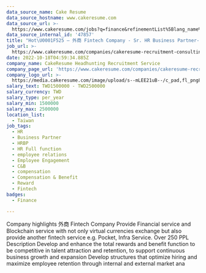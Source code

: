 ```yaml
---
data_source_name: Cake Resume
data_source_hostname: www.cakeresume.com
data_source_url: >-
  https://www.cakeresume.com/jobs?q=finance&refinementList%5Blang_name%5D%5B0%5D=English&refinementList%5Bsalary_type%5D=per_year&range%5Bsalary_range%5D%5Bmin%5D=1000000&page=3
data_source_internal_id: '47857'
title: "Hot\U0001F525 – 外商 Fintech Company - Sr. HR Business Partner- Global Rewards (Title可討論)- NC"
job_url: >-
  https://www.cakeresume.com/companies/cakeresume-recruitment-consulting/jobs/c864fc
date: 2022-10-18T04:59:34.885Z
company_name: CakeResume Headhunting Recruitment Service
company_page_url: 'https://www.cakeresume.com/companies/cakeresume-recruitment-consulting'
company_logo_url: >-
  https://media.cakeresume.com/image/upload/s--mLEE21uB--/c_pad,fl_png8,h_200,w_200/v1620881212/vdbipassrdfr8omwzeq6.png
salary_text: TWD1500000 - TWD2500000
salary_currency: TWD
salary_type: per_year
salary_min: 1500000
salary_max: 2500000
location_list:
  - Taiwan
job_tags:
  - HR
  - Business Partner
  - HRBP
  - HR Full function
  - employee relations
  - Employee Engagement
  - C&B
  - compensation
  - Compensation & Benefit
  - Reward
  - Fintech
badges:
  - Finance

---
```


Company highlights 外商 Fintech Company Provide Financial service and Blockchain service with not only virtual currencies exchange but also provide another fintech service e.g. Pocket, Infra Service. Over 250 PPL Description Develop and enhance the total rewards and benefit function to be competitive in talent attraction and retention, to support continuous business growth and expansion Develop structures that optimize hiring and maximize employee retention through internal and external market ana